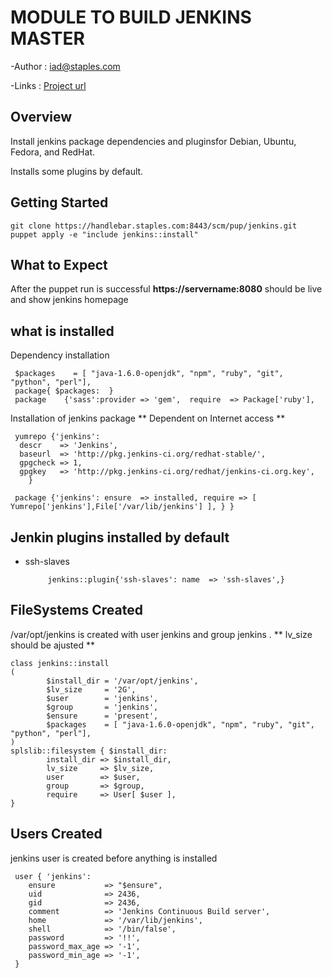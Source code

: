 
MODULE TO BUILD JENKINS MASTER
==============================


-Author : iad@staples.com

-Links  : [Project url](https://handlebar.staples.com:8443/projects/PUP/repos/jenkins/)

Overview
--------

Install jenkins package dependencies and pluginsfor Debian, Ubuntu, Fedora, and RedHat.

Installs some plugins by default.


Getting Started
----------------
    git clone https://handlebar.staples.com:8443/scm/pup/jenkins.git
    puppet apply -e "include jenkins::install"


What to Expect
--------------
After the puppet run is successful   **https://servername:8080**    should be live and show jenkins homepage


what is installed 
-----------------

Dependency installation

     $packages    = [ "java-1.6.0-openjdk", "npm", "ruby", "git", "python", "perl"],
     package{ $packages:  }
     package    {'sass':provider => 'gem',  require  => Package['ruby'],
     
Installation of jenkins package   ** Dependent on Internet access **


     yumrepo {'jenkins':
      descr    => 'Jenkins',
      baseurl  => 'http://pkg.jenkins-ci.org/redhat-stable/',
      gpgcheck => 1,
      gpgkey   => 'http://pkg.jenkins-ci.org/redhat/jenkins-ci.org.key',
        }
     
     package {'jenkins': ensure  => installed, require => [ Yumrepo['jenkins'],File['/var/lib/jenkins'] ], } }
     
Jenkin plugins installed by default
------------------------------------
-  ssh-slaves 

            jenkins::plugin{'ssh-slaves': name  => 'ssh-slaves',}

FileSystems Created 
-------------------

/var/opt/jenkins is created with user jenkins and group jenkins . ** lv_size should be ajusted **

    class jenkins::install
    (
            $install_dir = '/var/opt/jenkins',
            $lv_size     = '2G',     
            $user        = 'jenkins',
            $group       = 'jenkins',
            $ensure      = 'present',
            $packages    = [ "java-1.6.0-openjdk", "npm", "ruby", "git", "python", "perl"],
    )
    splslib::filesystem { $install_dir:
            install_dir => $install_dir,
            lv_size     => $lv_size,
            user        => $user,
            group       => $group,
            require     => User[ $user ],
    }

Users Created
-------------
jenkins user is created before anything is installed 

     user { 'jenkins':
        ensure           => "$ensure",
        uid              => 2436,
        gid              => 2436,
        comment          => 'Jenkins Continuous Build server',
        home             => '/var/lib/jenkins',
        shell            => '/bin/false',
        password         => '!!',
        password_max_age => '-1',
        password_min_age => '-1',
     }
          
    
